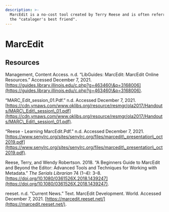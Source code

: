 ```yaml
---
description: >-
  MarcEdit is a no-cost tool created by Terry Reese and is often referred to as
  the "cataloger's best friend".
---
```


# MarcEdit

##

## Resources

Management, Content Access. n.d. “LibGuides: MarcEdit: MarcEdit Online Resources.” Accessed December 7, 2021. [https://guides.library.illinois.edu/c.php?g=463460\&p=3168006](https://guides.library.illinois.edu/c.php?g=463460\&p=3168006).

“MARC\_Edit\_session\_01.Pdf.” n.d. Accessed December 7, 2021. [https://cdn.ymaws.com/www.oklibs.org/resource/resmgr/ola2017/Handouts/MARC\_Edit\_session\_01.pdf](https://cdn.ymaws.com/www.oklibs.org/resource/resmgr/ola2017/Handouts/MARC\_Edit\_session\_01.pdf).

“Reese - Learning MarcEdit.Pdf.” n.d. Accessed December 7, 2021. [https://www.senylrc.org/sites/senylrc.org/files/marcedit\_presentation\_oct2019.pdf](https://www.senylrc.org/sites/senylrc.org/files/marcedit\_presentation\_oct2019.pdf).

Reese, Terry, and Wendy Robertson. 2018. “A Beginners Guide to MarcEdit and Beyond the Editor: Advanced Tools and Techniques for Working with Metadata.” _The Serials Librarian_ 74 (1–4): 3–8. [https://doi.org/10.1080/0361526X.2018.1439247](https://doi.org/10.1080/0361526X.2018.1439247).

reeset. n.d. “Current News.” Text. MarcEdit Development. World. Accessed December 7, 2021. [https://marcedit.reeset.net/](https://marcedit.reeset.net/).
